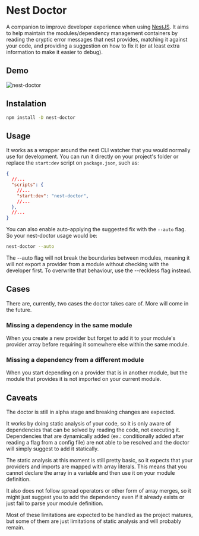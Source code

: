 # Nest Doctor

A companion to improve developer experience when using [NestJS](https://nestjs.com/).
It aims to help maintain the modules/dependency management containers by
reading the cryptic error messages that nest provides, matching it
against your code, and providing a suggestion on how to fix it
(or at least extra information to make it easier to debug).

## Demo

![nest-doctor](https://github.com/bad-noodles/nest-doctor/blob/main/nest-doctor.gif)

## Instalation

```sh
npm install -D nest-doctor
```

## Usage

It works as a wrapper around the nest CLI watcher that you
would normally use for development.
You can run it directly on your project's folder or replace
the `start:dev` script on `package.json`, such as:

```json
{
  //...
  "scripts": {
    //...
    "start:dev": "nest-doctor",
    //...
  },
  //...
}
```

You can also enable auto-applying the suggested fix with the `--auto` flag.
So your nest-doctor usage would be:

```bash
nest-doctor --auto
```

The --auto flag will not break the boundaries between modules, meaning it will
not export a provider from a module without checking with the developer first.
To overwrite that behaviour, use the --reckless flag instead.

## Cases

There are, currently, two cases the doctor takes care of. More will come in the future.

### Missing a dependency in the same module

When you create a new provider but forget to add it to your module's provider array
before requiring it somewhere else within the same module.

### Missing a dependency from a different module

When you start depending on a provider that is in another module,
but the module that provides it is not imported on your current module.

## Caveats

The doctor is still in alpha stage and breaking changes are expected.

It works by doing static analysis of your code, so it is only aware of
dependencies that can be solved by reading the code, not executing it.
Dependencies that are dynamically added (ex.: conditionally added after reading
a flag from a config file) are not able to be resolved and the doctor
will simply suggest to add it statically.

The static analysis at this moment is still pretty basic, so it expects
that your providers and imports are mapped with array literals.
This means that you cannot declare the array in a variable and then use it
on your module definition.

It also does not follow spread operators or other form of array merges,
so it might just suggest you to add the dependency even if it already exists
or just fail to parse your module definition.

Most of these limitations are expected to be handled as the project matures,
but some of them are just limitations of static analysis and will probably remain.
